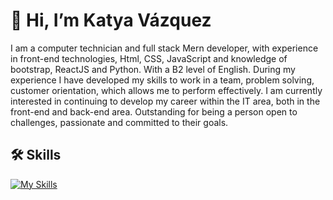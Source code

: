 
# 👋 Hi, I’m Katya Vázquez
I am a computer technician and full stack Mern developer, with experience in front-end technologies, Html, CSS, JavaScript and knowledge of bootstrap, ReactJS and Python. With a B2 level of English. During my experience I have developed my skills to work in a team, problem solving, customer orientation, which allows me to perform effectively. I am currently interested in continuing to develop my career within the IT area, both in the front-end and back-end area. Outstanding for being a person open to challenges, passionate and committed to their goals.

## 🛠 Skills
[![My Skills](https://skillicons.dev/icons?i=html,css,js,react,bootstrap,express,nodejs,py,mongodb,git,vscode,postman,github)](https://skillicons.dev)

##
